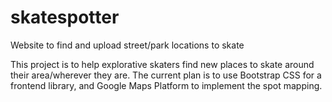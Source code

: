# skatespotter
Website to find and upload street/park locations to skate

This project is to help explorative skaters find new places to skate around their area/wherever they are.
The current plan is to use Bootstrap CSS for a frontend library, and Google Maps Platform to implement the spot mapping. 
